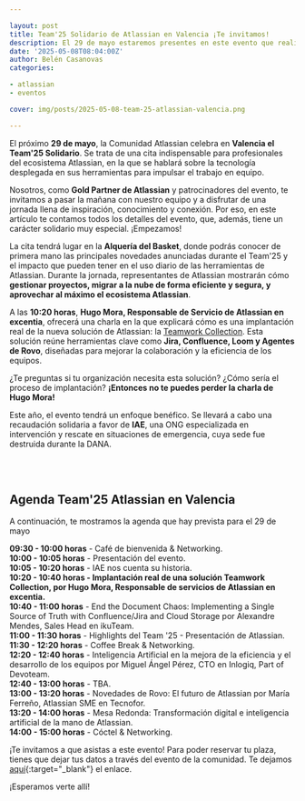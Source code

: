 ```yaml
---

layout: post
title: Team'25 Solidario de Atlassian en Valencia ¡Te invitamos!
description: El 29 de mayo estaremos presentes en este evento que realiza Atlassian en Valencia. 
date: '2025-05-08T08:04:00Z'
author: Belén Casanovas
categories:

- atlassian
- eventos

cover: img/posts/2025-05-08-team-25-atlassian-valencia.png

---
```


El próximo **29 de mayo**, la Comunidad Atlassian celebra en **Valencia el Team'25 Solidario**. Se trata de una cita indispensable para profesionales del ecosistema Atlassian, en la que se hablará sobre la tecnología desplegada en sus herramientas para impulsar el trabajo en equipo.

Nosotros, como **Gold Partner de Atlassian** y patrocinadores del evento, te invitamos a pasar la mañana con nuestro equipo y a disfrutar de una jornada llena de inspiración, conocimiento y conexión. Por eso, en este artículo te contamos todos los detalles del evento, que, además, tiene un carácter solidario muy especial. ¡Empezamos!

La cita tendrá lugar en la **Alquería del Basket**, donde podrás conocer de primera mano las principales novedades anunciadas durante el Team'25 y el impacto que pueden tener en el uso diario de las herramientas de Atlassian. Durante la jornada, representantes de Atlassian mostrarán cómo **gestionar proyectos, migrar a la nube de forma eficiente y segura, y aprovechar al máximo el ecosistema Atlassian**.

A las **10:20 horas**, **Hugo Mora, Responsable de Servicio de Atlassian en excentia**, ofrecerá una charla en la que explicará cómo es una implantación real de la nueva solución de Atlassian: la [Teamwork Collection](/teamwork-collection). Esta solución reúne herramientas clave como **Jira, Confluence, Loom y Agentes de Rovo**, diseñadas para mejorar la colaboración y la eficiencia de los equipos.

¿Te preguntas si tu organización necesita esta solución? ¿Cómo sería el proceso de implantación?
**¡Entonces no te puedes perder la charla de Hugo Mora!**

Este año, el evento tendrá un enfoque benéfico. Se llevará a cabo una recaudación solidaria a favor de **IAE**, una ONG especializada en intervención y rescate en situaciones de emergencia, cuya sede fue destruida durante la DANA.

<br><br>

<h2>Agenda Team'25 Atlassian en Valencia</h2>

A continuación, te mostramos la agenda que hay prevista para el 29 de mayo

**09:30 - 10:00 horas** - Café de bienvenida & Networking.<br>
**10:00 - 10:05 horas** - Presentación del evento.<br>
**10:05 - 10:20 horas** - IAE nos cuenta su historia.<br>
**10:20 - 10:40 horas - Implantación real de una solución Teamwork Collection, por Hugo Mora, Responsable de servicios de Atlassian en excentia.**<br>
**10:40 - 11:00 horas** - End the Document Chaos: Implementing a Single Source of Truth with Confluence/Jira and Cloud Storage por Alexandre Mendes, Sales Head en ikuTeam.<br>
**11:00 - 11:30 horas** - Highlights del Team '25 - Presentación de Atlassian.<br>
**11:30 - 12:20 horas** - Coffee Break & Networking.<br>
**12:20 - 12:40 horas** - Inteligencia Artificial en la mejora de la eficiencia y el desarrollo de los equipos por Miguel Ángel Pérez, CTO en Inlogiq, Part of Devoteam.<br>
**12:40 - 13:00 horas** - TBA.<br>
**13:00 - 13:20 horas** - Novedades de Rovo: El futuro de Atlassian por María Ferreño, Atlassian SME en Tecnofor.<br>
**13:20 - 14:00 horas** - Mesa Redonda: Transformación digital e inteligencia artificial de la mano de Atlassian.<br>
**14:00 - 15:00 horas** - Cóctel & Networking.<br>


¡Te invitamos a que asistas a este evento! Para poder reservar tu plaza, tienes que dejar tus datos a través del evento de la comunidad. Te dejamos [aquí](https://ace.atlassian.com/events/details/atlassian-valencia-presents-team-25-solidario-de-la-comunidad-atlassian-de-valencia/){:target="_blank"} el enlace.

¡Esperamos verte allí!